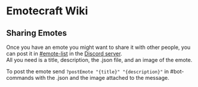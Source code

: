 # Emotecraft Wiki

## Sharing Emotes

Once you have an emote you might want to share it with other people, you can post it in [#emote-list](https://discord.com/invite/CNnyrqvD2H) in the [Discord server](https://discord.com/invite/38e348fxVS).\
All you need is a title, description, the .json file, and an image of the emote.

To post the emote send `?postEmote "{title}" "{description}"` in #bot-commands with the .json and the image attached to the message.
